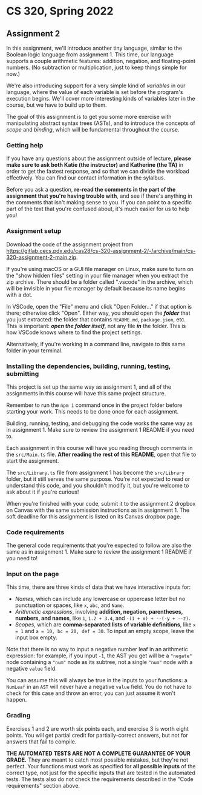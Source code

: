 # CS 320, Spring 2022

## Assignment 2

In this assignment, we'll introduce another tiny language, similar to the Boolean logic language from assignment 1. This time, our language supports a couple arithmetic features: addition, negation, and floating-point numbers. (No subtraction or multiplication, just to keep things simple for now.)

We're also introducing support for a very simple kind of *variables* in our language, where the value of each variable is set before the program's execution begins. We'll cover more interesting kinds of variables later in the course, but we have to build up to them.

The goal of this assignment is to get you some more exercise with manipulating abstract syntax trees (ASTs), and to introduce the concepts of *scope* and *binding*, which will be fundamental throughout the course.

### Getting help

If you have any questions about the assignment outside of lecture, **please make sure to ask both Katie (the instructor) and Katherine (the TA)** in order to get the fastest response, and so that we can divide the workload effectively. You can find our contact information in the sylalbus.

Before you ask a question, **re-read the comments in the part of the assignment that you're having trouble with**, and see if there's anything in the comments that isn't making sense to you. If you can point to a specific part of the text that you're confused about, it's much easier for us to help you!

### Assignment setup

Download the code of the assignment project from <https://gitlab.cecs.pdx.edu/cas28/cs-320-assignment-2/-/archive/main/cs-320-assignment-2-main.zip>.

If you're using macOS or a GUI file manager on Linux, make sure to turn on the "show hidden files" setting in your file manager when you extract the zip archive. There should be a folder called ".vscode" in the archive, which will be invisible in your file manager by default because its name begins with a dot.

In VSCode, open the "File" menu and click "Open Folder..." if that option is there; otherwise click "Open". Either way, you should open the ***folder*** that you just extracted: the folder that contains `README.md`, `package.json`, etc. This is important: ***open the folder itself***, not any file ***in*** the folder. This is how VSCode knows where to find the project settings.

Alternatively, if you're working in a command line, navigate to this same folder in your terminal.

### Installing the dependencies, building, running, testing, submitting

This project is set up the same way as assignment 1, and all of the assignments in this course will have this same project structure.

Remember to run the `npm i` command once in the project folder before starting your work. This needs to be done once for each assignment.

Building, running, testing, and debugging the code works the same way as in assignment 1. Make sure to review the assignment 1 README if you need to.

Each assignment in this course will have you reading through comments in the `src/Main.ts` file. **After reading the rest of this README**, open that file to start the assignment.

The `src/Library.ts` file from assignment 1 has become the `src/Library` folder, but it still serves the same purpose. You're not expected to read or understand this code, and you shouldn't modify it, but you're welcome to ask about it if you're curious!

When you're finished with your code, submit it to the assignment 2 dropbox on Canvas with the same submission instructions as in assignment 1. The soft deadline for this assignment is listed on its Canvas dropbox page.

### Code requirements

The general code requirements that you're expected to follow are also the same as in assignment 1. Make sure to review the assignment 1 README if you need to!

### Input on the page

This time, there are three kinds of data that we have interactive inputs for:

- *Names*, which can include any lowercase or uppercase letter but no punctuation or spaces, like `x`, `abc`, and `Name`.
- *Arithmetic expressions*, involving **addition, negation, parentheses, numbers, and names**, like `1`, `1.2 + 3.4`, and `-(1 + x) + --(-y + --z)`.
- *Scopes*, which are **comma-separated lists of variable definitions**, like `x = 1` and `a = 10, bc = 20, def = 30`. To input an empty scope, leave the input box empty.

Note that there is no way to input a negative number leaf in an arithmetic expression: for example, if you input `-1`, the AST you get will be a `"negate"` node containing a `"num"` node as its subtree, not a single `"num"` node with a negative `value` field.

You can assume this will always be true in the inputs to your functions: a `NumLeaf` in an `AST` will never have a negative `value` field. You do not have to check for this case and throw an error, you can just assume it won't happen.

### Grading

Exercises 1 and 2 are worth six points each, and exercise 3 is worth eight points. You will get partial credit for partially-correct answers, but not for answers that fail to compile.

**THE AUTOMATED TESTS ARE NOT A COMPLETE GUARANTEE OF YOUR GRADE.** They are meant to catch most possible mistakes, but they're not perfect. Your functions must work as specified for **all possible inputs** of the correct type, not just for the specific inputs that are tested in the automated tests. The tests also do not check the requirements described in the "Code requirements" section above.